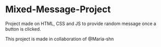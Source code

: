 # Mixed-Message-Project
Project made on HTML, CSS and JS to provide random message once a button is clicked.

This project is made in collaboration of @Maria-shn
